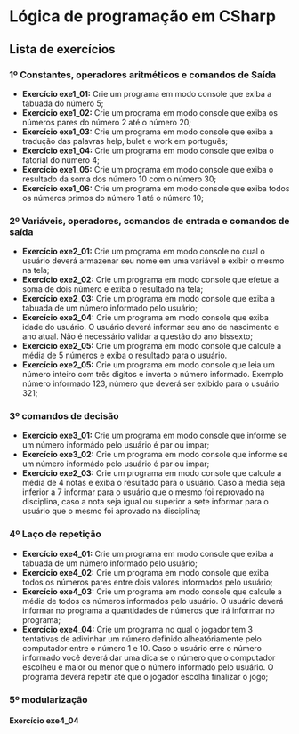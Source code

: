 # Lógica de programação em CSharp


## Lista de exercícios


### 1º Constantes, operadores aritméticos e comandos de Saída
- **Exercício exe1_01:** Crie um programa em modo console que exiba a tabuada do número 5;
- **Exercício exe1_02:** Crie um programa em modo console que exiba os números pares do número 2 até o número 20;
- **Exercício exe1_03:** Crie um programa em modo console que exiba a tradução das palavras help, bulet e work em português;
- **Exercício exe1_04:** Crie um programa em modo console que exiba o fatorial do número 4;
- **Exercício exe1_05:** Crie um programa em modo console que exiba o resultado da soma dos número 10 com o número 30;
- **Exercício exe1_06:** Crie um programa em modo console que exiba todos os números primos do número 1 até o número 10;

### 2º Variáveis, operadores, comandos de entrada e comandos de saída
- **Exercício exe2_01:** Crie um programa em modo console no qual o usuário deverá armazenar seu nome em uma variável e exibir o mesmo na tela;
- **Exercício exe2_02:** Crie um programa em modo console que efetue a soma de dois número e exiba o resultado na tela;
- **Exercício exe2_03:** Crie um programa em modo console que exiba a tabuada de um número informado pelo usuário;
- **Exercício exe2_04:** Crie um programa em modo console que exiba idade do usuário. O usuário deverá informar seu ano de nascimento e ano atual. Não é necessário validar a questão do ano bissexto;
- **Exercício exe2_05:** Crie um programa em modo console que calcule a média de 5 números e exiba o resultado para o usuário.
- **Exercício exe2_05:** Crie um programa em modo console que leia um número inteiro com três digitos e inverta o número informado. Exemplo número informado 123, número que deverá ser exibido para o usuário 321;

### 3º comandos de decisão
- **Exercício exe3_01:** Crie um programa em modo console que informe se um número informádo pelo usuário é par ou impar;
- **Exercício exe3_02:** Crie um programa em modo console que informe se um número informádo pelo usuário é par ou impar;
- **Exercício exe2_03:** Crie um programa em modo console que calcule a média de 4 notas e exiba o resultado para o usuário. Caso a média seja inferior a 7 informar para o usuário que o mesmo foi reprovado na disciplina, caso a nota seja igual ou superior a sete informar para o usuário que o mesmo foi aprovado na disciplina;

### 4º Laço de repetição
- **Exercício exe4_01:** Crie um programa em modo console que exiba a tabuada de um número informado pelo usuário;
- **Exercício exe4_02:** Crie um programa em modo console que exiba todos os números pares entre dois valores informados pelo usuário;
- **Exercício exe4_03:** Crie um programa em modo console que calcule a média de todos os números informados pelo usuário. O usuário deverá informar no programa a quantidades de números que irá informar no programa;
- **Exercício exe4_04:** Crie um programa no qual o jogador tem 3 tentativas de adivinhar um número definido alheatóriamente pelo computador entre o número 1 e 10. Caso o usuário erre o número informado você deverá dar uma dica se o número que o computador escolheu é maior ou menor que o número informado pelo usuário. O programa deverá repetir até que o jogador escolha finalizar o jogo;

### 5º modularização
#### Exercício exe4_04
